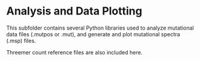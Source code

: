 # Analysis and Data Plotting
This subfolder contains several Python libraries used to analyze mutational data files (.mutpos or .mut), and generate and plot mutational spectra (.msp) files.

Threemer count reference files are also included here.
